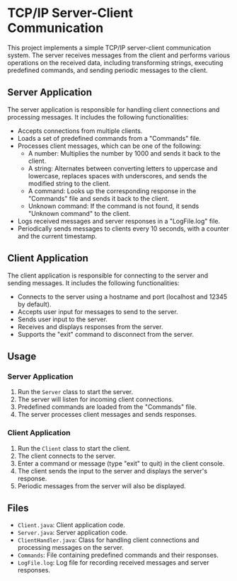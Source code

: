 # TCP/IP Server-Client Communication

This project implements a simple TCP/IP server-client communication system. The server receives messages from the client and performs various operations on the received data, including transforming strings, executing predefined commands, and sending periodic messages to the client.

## Server Application

The server application is responsible for handling client connections and processing messages. It includes the following functionalities:

- Accepts connections from multiple clients.
- Loads a set of predefined commands from a "Commands" file.
- Processes client messages, which can be one of the following:
  - A number: Multiplies the number by 1000 and sends it back to the client.
  - A string: Alternates between converting letters to uppercase and lowercase, replaces spaces with underscores, and sends the modified string to the client.
  - A command: Looks up the corresponding response in the "Commands" file and sends it back to the client.
  - Unknown command: If the command is not found, it sends "Unknown command" to the client.
- Logs received messages and server responses in a "LogFile.log" file.
- Periodically sends messages to clients every 10 seconds, with a counter and the current timestamp.

## Client Application

The client application is responsible for connecting to the server and sending messages. It includes the following functionalities:

- Connects to the server using a hostname and port (localhost and 12345 by default).
- Accepts user input for messages to send to the server.
- Sends user input to the server.
- Receives and displays responses from the server.
- Supports the "exit" command to disconnect from the server.

## Usage

### Server Application

1. Run the `Server` class to start the server.
2. The server will listen for incoming client connections.
3. Predefined commands are loaded from the "Commands" file.
4. The server processes client messages and sends responses.

### Client Application

1. Run the `Client` class to start the client.
2. The client connects to the server.
3. Enter a command or message (type "exit" to quit) in the client console.
4. The client sends the input to the server and displays the server's response.
5. Periodic messages from the server will also be displayed.

## Files

- `Client.java`: Client application code.
- `Server.java`: Server application code.
- `ClientHandler.java`: Class for handling client connections and processing messages on the server.
- `Commands`: File containing predefined commands and their responses.
- `LogFile.log`: Log file for recording received messages and server responses.
